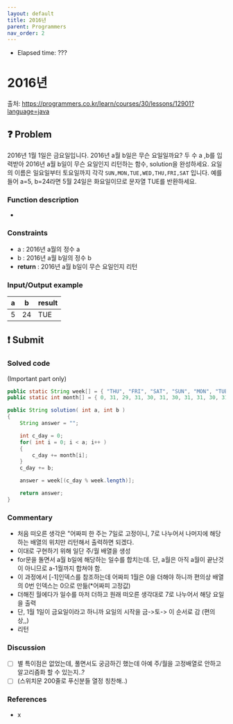 ```yaml
---
layout: default
title: 2016년
parent: Programmers
nav_order: 2
---
```


- Elapsed time: ???

# 2016년
출처: https://programmers.co.kr/learn/courses/30/lessons/12901?language=java

## :question: Problem
2016년 1월 1일은 금요일입니다. 2016년 a월 b일은 무슨 요일일까요? 두 수 a ,b를 입력받아 2016년 a월 b일이 무슨 요일인지 리턴하는 함수, solution을 완성하세요. 요일의 이름은 일요일부터 토요일까지 각각 `SUN,MON,TUE,WED,THU,FRI,SAT` 입니다. 예를 들어 a=5, b=24라면 5월 24일은 화요일이므로 문자열 TUE를 반환하세요.

### Function description
-

### Constraints
- a : 2016년 a월의 정수 a
- b : 2016년 a월 b일의 정수 b
- __return__ : 2016년 a월 b일이 무슨 요일인지 리턴

### Input/Output example
| a   | b   | result |
| --- | --- | ------ |
| 5   | 24  | TUE    |

## :exclamation: Submit
### Solved code
(Important part only)
``` java
public static String week[] = { "THU", "FRI", "SAT", "SUN", "MON", "TUE", "WED" };
public static int month[] = { 0, 31, 29, 31, 30, 31, 30, 31, 31, 30, 31, 30, 31 };

public String solution( int a, int b )
{
    String answer = "";

    int c_day = 0;
    for( int i = 0; i < a; i++ )
    {
        c_day += month[i];
    }
    c_day += b;

    answer = week[(c_day % week.length)];

    return answer;
}
```

### Commentary
- 처음 떠오른 생각은 "어짜피 한 주는 7일로 고정이니, 7로 나누어서 나머지에 해당하는 배열의 위치만 리턴해서 출력하면 되겠다.
- 이대로 구현하기 위해 일단 주/월 배열을 생성
- for문을 돌면서 a월 b일에 해당하는 일수를 합치는데. 단, a월은 아직 a월이 끝난것이 아니므로 a-1월까지 합쳐야 함.
- 이 과정에서 \[-1\]인덱스를 참조하는데 어짜피 1월은 0을 더해야 하니까 편의상 배열의 0번 인덱스는 0으로 만듦(*어짜피 고정값)
- 더해진 월에다가 일수를 마저 더하고 원래 떠오른 생각대로 7로 나누어서 해당 요일을 출력
- 단, 1월 1일이 금요일이라고 하니까 요일의 시작을 금->토-> 이 순서로 감 (편의상,,)
- 리턴

### Discussion
- [ ] 별 특이점은 없었는데, 풀면서도 궁금하긴 했는데 아예 주/월을 고정배열로 안하고 알고리즘화 할 수 있는지..?
- [ ] (스위치문 200줄로 푸신분들 열정 칭찬해..)

### References
- x